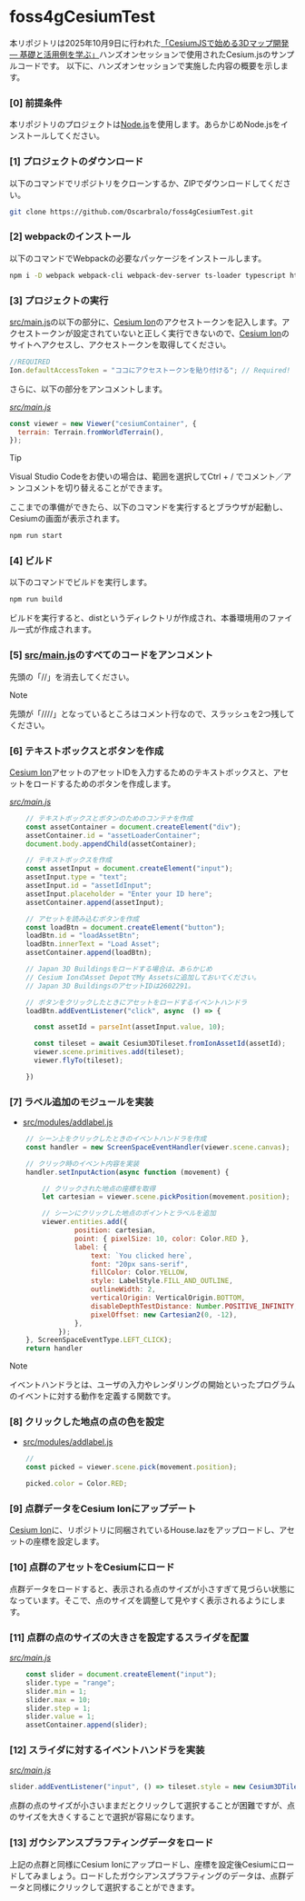 
# foss4gCesiumTest

本リポジトリは2025年10月9日に行われた[「CesiumJSで始める3Dマップ開発 –– 基礎と活用例を学ぶ」](https://talks.osgeo.org/foss4g-2025-japan/talk/PR7QBP/)ハンズオンセッションで使用されたCesium.jsのサンプルコードです。
以下に、ハンズオンセッションで実施した内容の概要を示します。

### [0] 前提条件

本リポジトリのプロジェクトは[Node.js](https://nodejs.org/ja/)を使用します。あらかじめNode.jsをインストールしてください。

### [1] プロジェクトのダウンロード

以下のコマンドでリポジトリをクローンするか、ZIPでダウンロードしてください。

```bash
git clone https://github.com/Oscarbralo/foss4gCesiumTest.git
```

### [2] webpackのインストール  

以下のコマンドでWebpackの必要なパッケージをインストールします。

```bash
npm i -D webpack webpack-cli webpack-dev-server ts-loader typescript html-webpack-plugin copy-webpack-plugin css-loader style-loader
```

### [3] プロジェクトの実行

[src/main.js](src/main.js)の以下の部分に、[Cesium Ion](https://cesium.com/platform/cesium-ion/)のアクセストークンを記入します。アクセストークンが設定されていないと正しく実行できないので、[Cesium Ion](https://cesium.com/platform/cesium-ion/)のサイトへアクセスし、アクセストークンを取得してください。

```javascript
//REQUIRED
Ion.defaultAccessToken = "ココにアクセストークンを貼り付ける"; // Required!
```

さらに、以下の部分をアンコメントします。

*[src/main.js](src/main.js)*
```javascript
const viewer = new Viewer("cesiumContainer", {
  terrain: Terrain.fromWorldTerrain(),
});
```

> [!TIP]
> Visual Studio Codeをお使いの場合は、範囲を選択してCtrl + / でコメント／ア> ンコメントを切り替えることができます。

ここまでの準備ができたら、以下のコマンドを実行するとブラウザが起動し、Cesiumの画面が表示されます。

```bash
npm run start
```

### [4] ビルド 

以下のコマンドでビルドを実行します。

```bash
npm run build
```

ビルドを実行すると、distというディレクトリが作成され、本番環境用のファイル一式が作成されます。

### [5] [src/main.js](src/main.js)のすべてのコードをアンコメント

先頭の「//」を消去してください。

> [!NOTE]
> 先頭が「////」となっているところはコメント行なので、スラッシュを2つ残してください。

### [6] テキストボックスとボタンを作成

[Cesium Ion](https://cesium.com/platform/cesium-ion/)アセットのアセットIDを入力するためのテキストボックスと、アセットをロードするためのボタンを作成します。

*[src/main.js](src/main.js)*
```javascript
    // テキストボックスとボタンのためのコンテナを作成
    const assetContainer = document.createElement("div");
    assetContainer.id = "assetLoaderContainer";
    document.body.appendChild(assetContainer);

    // テキストボックスを作成
    const assetInput = document.createElement("input");
    assetInput.type = "text";
    assetInput.id = "assetIdInput";
    assetInput.placeholder = "Enter your ID here";
    assetContainer.append(assetInput);

    // アセットを読み込むボタンを作成
    const loadBtn = document.createElement("button");
    loadBtn.id = "loadAssetBtn";
    loadBtn.innerText = "Load Asset";
    assetContainer.append(loadBtn);

    // Japan 3D Buildingsをロードする場合は、あらかじめ
    // Cesium IonのAsset DepotでMy Assetsに追加しておいてください。
    // Japan 3D BuildingsのアセットIDは2602291。

    // ボタンをクリックしたときにアセットをロードするイベントハンドラ
    loadBtn.addEventListener("click", async  () => {

      const assetId = parseInt(assetInput.value, 10);

      const tileset = await Cesium3DTileset.fromIonAssetId(assetId);
      viewer.scene.primitives.add(tileset);
      viewer.flyTo(tileset);

    })
```

### [7] ラベル追加のモジュールを実装

* [src/modules/addlabel.js](src/modules/addlabel.js)
```javascript
    // シーン上をクリックしたときのイベントハンドラを作成
    const handler = new ScreenSpaceEventHandler(viewer.scene.canvas);

    // クリック時のイベント内容を実装
    handler.setInputAction(async function (movement) {

        // クリックされた地点の座標を取得
        let cartesian = viewer.scene.pickPosition(movement.position);

        // シーンにクリックした地点のポイントとラベルを追加
        viewer.entities.add({
                position: cartesian,
                point: { pixelSize: 10, color: Color.RED },
                label: {
                    text: `You clicked here`,
                    font: "20px sans-serif",
                    fillColor: Color.YELLOW,
                    style: LabelStyle.FILL_AND_OUTLINE,
                    outlineWidth: 2,
                    verticalOrigin: VerticalOrigin.BOTTOM,
                    disableDepthTestDistance: Number.POSITIVE_INFINITY,
                    pixelOffset: new Cartesian2(0, -12),
                },
            });
    }, ScreenSpaceEventType.LEFT_CLICK);
    return handler
```

> [!NOTE]
> イベントハンドラとは、ユーザの入力やレンダリングの開始といったプログラムのイベントに対する動作を定義する関数です。

### [8] クリックした地点の点の色を設定

* [src/modules/addlabel.js](src/modules/addlabel.js)
```javascript
    // 
    const picked = viewer.scene.pick(movement.position);

    picked.color = Color.RED;
```

### [9] 点群データをCesium Ionにアップデート

[Cesium Ion](https://cesium.com/platform/cesium-ion/)に、リポジトリに同梱されているHouse.lazをアップロードし、アセットの座標を設定します。

### [10] 点群のアセットをCesiumにロード

点群データをロードすると、表示される点のサイズが小さすぎて見づらい状態になっています。そこで、点のサイズを調整して見やすく表示されるようにします。

### [11] 点群の点のサイズの大きさを設定するスライダを配置

*[src/main.js](src/main.js)*
```javascript
    const slider = document.createElement("input");
    slider.type = "range";
    slider.min = 1;
    slider.max = 10;
    slider.step = 1;
    slider.value = 1;
    assetContainer.append(slider);
```

### [12] スライダに対するイベントハンドラを実装

*[src/main.js](src/main.js)*
```javascript
slider.addEventListener("input", () => tileset.style = new Cesium3DTileStyle({pointSize: slider.value}));
```

点群の点のサイズが小さいままだとクリックして選択することが困難ですが、点のサイズを大きくすることで選択が容易になります。

### [13] ガウシアンスプラフティングデータをロード

上記の点群と同様にCesium Ionにアップロードし、座標を設定後Cesiumにロードしてみましょう。ロードしたガウシアンスプラフティングのデータは、点群データと同様にクリックして選択することができます。

